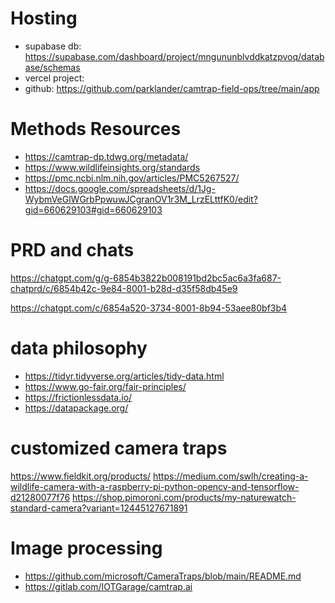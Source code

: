 # Hosting
- supabase db: https://supabase.com/dashboard/project/mngununblvddkatzpvoq/database/schemas
- vercel project:
- github: https://github.com/parklander/camtrap-field-ops/tree/main/app

# Methods Resources
- https://camtrap-dp.tdwg.org/metadata/
- https://www.wildlifeinsights.org/standards
- https://pmc.ncbi.nlm.nih.gov/articles/PMC5267527/
- https://docs.google.com/spreadsheets/d/1Jg-WybmVeGlWGrbPpwuwJCgranOV1r3M_LrzELttfK0/edit?gid=660629103#gid=660629103


# PRD and chats
https://chatgpt.com/g/g-6854b3822b008191bd2bc5ac6a3fa687-chatprd/c/6854b42c-9e84-8001-b28d-d35f58db45e9

https://chatgpt.com/c/6854a520-3734-8001-8b94-53aee80bf3b4


# data philosophy
- https://tidyr.tidyverse.org/articles/tidy-data.html
- https://www.go-fair.org/fair-principles/
- https://frictionlessdata.io/
- https://datapackage.org/


# customized camera traps
https://www.fieldkit.org/products/
https://medium.com/swlh/creating-a-wildlife-camera-with-a-raspberry-pi-python-opencv-and-tensorflow-d21280077f76
https://shop.pimoroni.com/products/my-naturewatch-standard-camera?variant=12445127671891


# Image processing
- https://github.com/microsoft/CameraTraps/blob/main/README.md
- https://gitlab.com/IOTGarage/camtrap.ai
